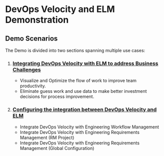 # DevOps Velocity and ELM Demonstration

## Demo Scenarios

The Demo is divided into two sections spanning multiple use cases:
1. ### [Integrating DevOps Velocity with ELM to address Business Challenges](../main/docs/demo1/index.md)
    * Visualize and Optimize the flow of work to improve team productivity.
    * Eliminate guess work and use data to make better investment decisions for process improvement.

2. ### [Configuring the integration between DevOps Velocity and ELM](../main/docs/enable1/index.md)
    * Integrate DevOps Velocity with Engineering Workflow Management
    * Integrate DevOps Velocity with Engineering Requirements Management (RM Project)
    * Integrate DevOps Velocity with Engineering Requirements Management (Global Configuration)
 